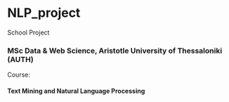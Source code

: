 # NLP_project
School Project

### MSc Data & Web Science, Aristotle University of Thessaloniki (AUTH)

Course: 
#### Text Mining and Natural Language Processing
